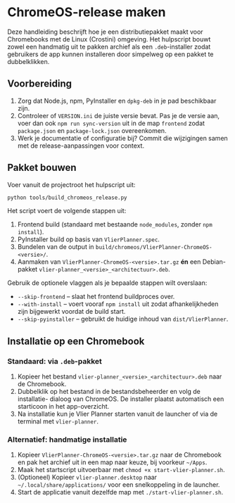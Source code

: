 # ChromeOS-release maken

Deze handleiding beschrijft hoe je een distributiepakket maakt voor Chromebooks
met de Linux (Crostini) omgeving. Het hulpscript bouwt zowel een handmatig
uit te pakken archief als een `.deb`-installer zodat gebruikers de app kunnen
installeren door simpelweg op een pakket te dubbelklikken.

## Voorbereiding

1. Zorg dat Node.js, npm, PyInstaller en `dpkg-deb` in je pad beschikbaar zijn.
2. Controleer of `VERSION.ini` de juiste versie bevat. Pas je de versie aan,
   voer dan ook `npm run sync-version` uit in de map `frontend` zodat
   `package.json` en `package-lock.json` overeenkomen.
3. Werk je documentatie of configuratie bij? Commit die wijzigingen samen met de
   release-aanpassingen voor context.

## Pakket bouwen

Voer vanuit de projectroot het hulpscript uit:

```bash
python tools/build_chromeos_release.py
```

Het script voert de volgende stappen uit:

1. Frontend build (standaard met bestaande `node_modules`, zonder `npm install`).
2. PyInstaller build op basis van `VlierPlanner.spec`.
3. Bundelen van de output in `build/chromeos/VlierPlanner-ChromeOS-<versie>/`.
4. Aanmaken van `VlierPlanner-ChromeOS-<versie>.tar.gz` **én** een
   Debian-pakket `vlier-planner_<versie>_<architectuur>.deb`.

Gebruik de optionele vlaggen als je bepaalde stappen wilt overslaan:

- `--skip-frontend` – slaat het frontend buildproces over.
- `--with-install` – voert vooraf `npm install` uit zodat afhankelijkheden zijn
  bijgewerkt voordat de build start.
- `--skip-pyinstaller` – gebruikt de huidige inhoud van `dist/VlierPlanner`.

## Installatie op een Chromebook

### Standaard: via `.deb`-pakket

1. Kopieer het bestand `vlier-planner_<versie>_<architectuur>.deb` naar de Chromebook.
2. Dubbelklik op het bestand in de bestandsbeheerder en volg de installatie-
   dialoog van ChromeOS. De installer plaatst automatisch een starticoon in het
   app-overzicht.
3. Na installatie kun je Vlier Planner starten vanuit de launcher of via de
   terminal met `vlier-planner`.

### Alternatief: handmatige installatie

1. Kopieer `VlierPlanner-ChromeOS-<versie>.tar.gz` naar de Chromebook en pak het
   archief uit in een map naar keuze, bij voorkeur `~/Apps`.
2. Maak het startscript uitvoerbaar met `chmod +x start-vlier-planner.sh`.
3. (Optioneel) Kopieer `vlier-planner.desktop` naar `~/.local/share/applications/`
   voor een snelkoppeling in de launcher.
4. Start de applicatie vanuit dezelfde map met `./start-vlier-planner.sh`.
